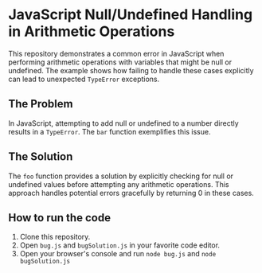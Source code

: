 # JavaScript Null/Undefined Handling in Arithmetic Operations

This repository demonstrates a common error in JavaScript when performing arithmetic operations with variables that might be null or undefined.  The example shows how failing to handle these cases explicitly can lead to unexpected `TypeError` exceptions.

## The Problem

In JavaScript, attempting to add null or undefined to a number directly results in a `TypeError`.  The `bar` function exemplifies this issue. 

## The Solution

The `foo` function provides a solution by explicitly checking for null or undefined values before attempting any arithmetic operations.  This approach handles potential errors gracefully by returning 0 in these cases.

## How to run the code
1. Clone this repository.
2. Open `bug.js` and `bugSolution.js` in your favorite code editor.
3. Open your browser's console and run `node bug.js` and `node bugSolution.js`